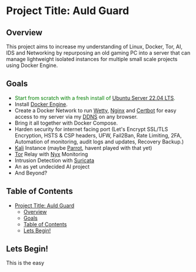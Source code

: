 # Project Title: Auld Guard 

## Overview

This project aims to increase my understanding of Linux, Docker, Tor, AI, IDS and Networking by repurposing an old gaming PC into a server that can manage lightweight isolated instances for multiple small scale projects using Docker Engine.

## Goals

- <span style="color:green;">Start from scratch with a fresh install of [Ubuntu Server 22.04 LTS](https://ubuntu.com/download/server).</span>
- Install [Docker Engine](https://docs.docker.com/engine/install/ubuntu/).
- Create a Docker Network to run [Wetty](https://github.com/butlerx/wetty), [Nginx](https://nginx.org/en/) and [Certbot](https://github.com/certbot/certbot) for easy access to my server via my [DDNS](https://duckdns.org) on any browser.
- Bring it all together with Docker Compose.
- Harden security for internet facing port (Let's Encrypt SSL/TLS Encryption, HSTS & CSP headers, UFW, Fail2Ban, Rate Limiting, 2FA, Automation of monitoring, audit logs and updates, Recovery Backup.)
- [Kali](https://kali.org/) Instance (maybe [Parrot](https://parrotsec.org/), havent played with that yet)
- [Tor](https://torproject.org) Relay with [Nyx](https://nyx.torproject.org) Monitoring
- Intrusion Detection with [Suricata](https://suricata.io/)
- An as yet undecided AI project
- And Beyond?
  
## Table of Contents

- [Project Title: Auld Guard](#project-title-auld-guard)
  - [Overview](#overview)
  - [Goals](#goals)
  - [Table of Contents](#table-of-contents)
  - [Lets Begin!](#lets-begin!)
 
## Lets Begin!

This is the easy 

